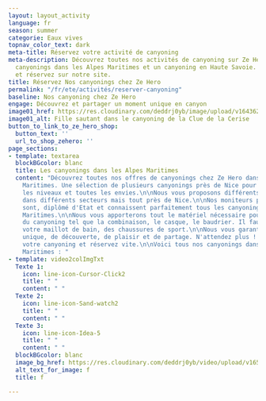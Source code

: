```yaml
---
layout: layout_activity
language: fr
season: summer
categorie: Eaux vives
topnav_color_text: dark
meta-title: Réservez votre activité de canyoning
meta-description: Découvrez toutes nos activités de canyoning sur Ze Hero avec nos
  canyonings dans les Alpes Maritimes et un canyoning en Haute Savoie. Choisissez
  et réservez sur notre site.
title: Réservez Nos canyonings chez Ze Hero
permalink: "/fr/ete/activités/reserver-canyoning"
baseline: Nos canyoning chez Ze Hero
engage: Découvrez et partager un moment unique en canyon
image01_href: https://res.cloudinary.com/deddrj0yb/image/upload/v1643629416/website/Canyoning%2006/GPTempDownload_2_o77y31.jpg
image01_alt: Fille sautant dans le canyoning de la Clue de la Cerise
button_to_link_to_ze_hero_shop:
  button_text: ''
  url_to_shop_zehero: ''
page_sections:
- template: textarea
  blockBGcolor: blanc
  title: Les canyonings dans les Alpes Maritimes
  content: "Découvrez toutes nos offres de canyonings chez Ze Hero dans les Alpes
    Maritimes. Une sélection de plusieurs canyonings près de Nice pour tous, tous
    les niveaux et toutes les envies.\n\nNous vous proposons différents canyonings
    dans différents secteurs mais tout près de Nice.\n\nNos moniteurs professionnels
    sont, diplômé d'Etat et connaissent parfaitement tous les canyonings des Alpes
    Maritimes.\n\nNous vous apporterons tout le matériel nécessaire pour la pratique
    du canyoning tel que la combinaison, le casque, le baudrier. Il faut venir avec
    votre maillot de bain, des chaussures de sport.\n\nNous vous garantissons un moment
    unique, de découverte, de plaisir et de partage. N'attendez plus ! Choisissez
    votre canyoning et réservez vite.\n\nVoici tous nos canyonings dans les Alpes
    Maritimes : "
- template: video2colImgTxt
  Texte 1:
    icon: line-icon-Cursor-Click2
    title: " "
    content: " "
  Texte 2:
    icon: line-icon-Sand-watch2
    title: " "
    content: " "
  Texte 3:
    icon: line-icon-Idea-5
    title: " "
    content: " "
  blockBGcolor: blanc
  image_bg_href: https://res.cloudinary.com/deddrj0yb/video/upload/v1655359542/website/Canyoning%2006/GX011241_ALTA1642458316780515.mp4
  alt_text_for_image: f
  title: f

---
```

